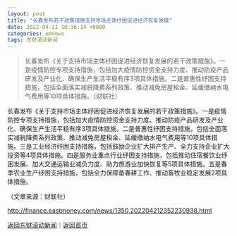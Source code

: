 ```yaml
---
layout: post
title: "长春发布若干政策措施支持市场主体纾困促进经济恢复发展"
date: 2022-04-21 18:36:14 +0800
categories: emnews
tags: 东财滚动新闻
---
```

> 长春发布《关于支持市场主体纾困促进经济恢复发展的若干政策措施》。一是疫情防控专项支持措施，包括加大疫情防控资金支持力度、推动防疫产品研发及产业化、确保生产生活平稳有序3项具体措施。二是普惠性纾困支持措施，包括全面落实减税降费系列政策、推动减免房屋租金、延缓缴纳水电气费用等10项具体措施。（财联社）

<p>长春发布《关于支持市场主体纾困促进经济恢复发展的若干政策措施》。一是疫情防控专项支持措施，包括加大疫情防控资金支持力度、推动防疫产品研发及产业化、确保生产生活平稳有序3项具体措施。二是普惠性纾困支持措施，包括全面落实减税降费系列政策、推动减免房屋租金、延缓缴纳水电气费用等10项具体措施。三是工业经济纾困支持措施，包括鼓励企业扩大排产生产、全力支持企业扩大投资等4项具体措施。四是服务业重点行业纾困支持措施，包括推动住宿餐饮业纾困发展、加大交通运输业减负力度、助力旅游业加快恢复等5项具体措施。五是春季农业生产纾困支持措施，包括全力保障备春耕工作、推动畜牧业稳定发展2项具体措施。</p><p class="em_media">（文章来源：财联社）</p>

<http://finance.eastmoney.com/news/1350,202204212352230938.html>

[返回东财滚动新闻](//finews.withounder.com/emnews/)｜[返回首页](//finews.withounder.com/)